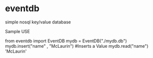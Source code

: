 # eventdb
simple nosql key/value database


Sample USE

from eventdb import EventDB
mydb = EventDB("./mydb.db")
mydb.insert("name" , "McLaurin") #Inserts a Value
mydb.read("name")
'McLaurin'
